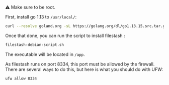 ⚠ Make sure to be root.

First, install go 1.13 to `/usr/local/`:
```sh
curl --resolve goland.org -sL https://golang.org/dl/go1.13.15.src.tar.gz | tar xzf -C /usr/local
```

Once that done, you can run the script to install filestash :
```sh
filestash-debian-script.sh 
```

The executable will be located in `/app`.

As filestash runs on port 8334, this port must be allowed by the firewall. There are several ways to do this, but here is what you should do with UFW:
```sh
ufw allow 8334
```
